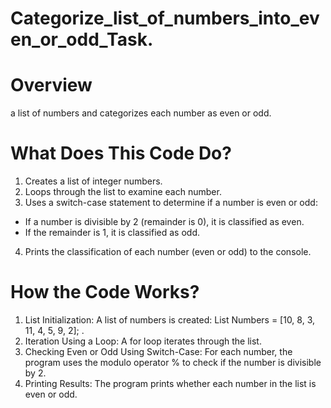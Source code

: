 # Categorize_list_of_numbers_into_even_or_odd_Task.

# Overview
  a list of numbers and categorizes each number as even or odd.
  
# What Does This Code Do?
1. Creates a list of integer numbers.
2. Loops through the list to examine each number.
3. Uses a switch-case statement to determine if a number is even or odd:
  - If a number is divisible by 2 (remainder is 0), it is classified as even.
  - If the remainder is 1, it is classified as odd.
4. Prints the classification of each number (even or odd) to the console.

# How the Code Works?
1. List Initialization: A list of numbers is created: List<int> Numbers = [10, 8, 3, 11, 4, 5, 9, 2]; .
2. Iteration Using a Loop: A for loop iterates through the list.
3. Checking Even or Odd Using Switch-Case: For each number, the program uses the modulo operator % to check if the number is divisible by 2.
4. Printing Results: The program prints whether each number in the list is even or odd.
